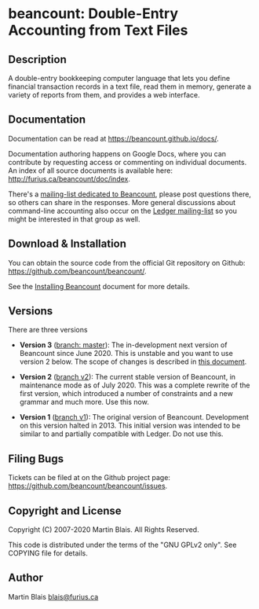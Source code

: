 # beancount: Double-Entry Accounting from Text Files

## Description

A double-entry bookkeeping computer language that lets you define financial
transaction records in a text file, read them in memory, generate a variety of
reports from them, and provides a web interface.


## Documentation

Documentation can be read at <https://beancount.github.io/docs/>.

Documentation authoring happens on Google Docs, where you can contribute by
requesting access or commenting on individual documents. An index of all source
documents is available here: <http://furius.ca/beancount/doc/index>.

There's a [mailing-list dedicated to Beancount](
https://groups.google.com/forum/#!forum/beancount), please post questions
there, so others can share in the responses. More general discussions about
command-line accounting also occur on the [Ledger mailing-list](
https://groups.google.com/forum/#!forum/ledger-cli) so you might be
interested in that group as well.


## Download & Installation

You can obtain the source code from the official Git repository on Github:
<https://github.com/beancount/beancount/>.

See the [Installing Beancount](http://furius.ca/beancount/doc/install) document
for more details.


## Versions

There are three versions

- **Version 3** ([branch:
  master](http://github.com/beancount/beancount/tree/master)): The
  in-development next version of Beancount since June 2020. This is unstable and
  you want to use version 2 below. The scope of changes is described in [this
  document](https://docs.google.com/document/d/1qPdNXaz5zuDQ8M9uoZFyyFis7hA0G55BEfhWhrVBsfc/).

- **Version 2** ([branch v2](http://github.com/beancount/beancount/tree/v2)):
  The current stable version of Beancount, in maintenance mode as of July 2020.
  This was a complete rewrite of the first version, which introduced a number of
  constraints and a new grammar and much more. Use this now.

- **Version 1** ([branch v1](http://github.com/beancount/beancount/tree/v1)):
  The original version of Beancount. Development on this version halted in 2013.
  This initial version was intended to be similar to and partially compatible
  with Ledger. Do not use this.


## Filing Bugs

Tickets can be filed at on the Github project page:
<https://github.com/beancount/beancount/issues>.


## Copyright and License

Copyright (C) 2007-2020  Martin Blais.  All Rights Reserved.

This code is distributed under the terms of the "GNU GPLv2 only".
See COPYING file for details.


## Author

Martin Blais <blais@furius.ca>
